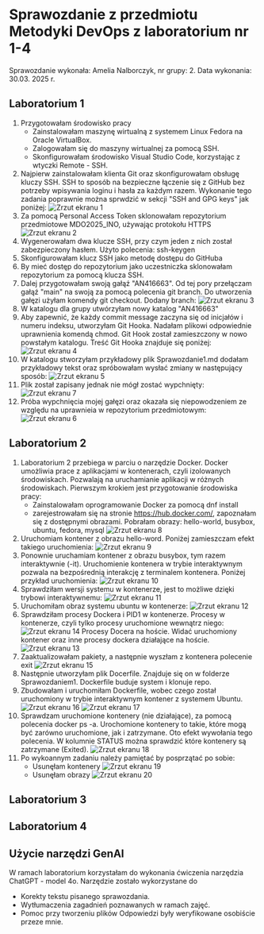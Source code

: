 # Sprawozdanie z przedmiotu Metodyki DevOps z laboratorium nr 1-4
Sprawozdanie wykonała: Amelia Nalborczyk, nr grupy: 2.
Data wykonania: 30.03. 2025 r.
## Laboratorium 1
1. Przygotowałam środowisko pracy
   - Zainstalowałam maszynę wirtualną z systemem Linux Fedora na Oracle VirtualBox.
   - Zalogowałam się do maszyny wirtualnej za pomocą SSH.
   - Skonfigurowałam środowisko Visual Studio Code, korzystając z wtyczki Remote - SSH.
2. Najpierw zainstalowałam klienta Git oraz skonfigurowałam obsługę kluczy SSH. SSH to sposób na bezpieczne łączenie się z GitHub bez potrzeby wpisywania loginu i hasła za każdym razem. Wykonanie tego zadania poprawnie można sprwdzić w sekcji "SSH and GPG keys" jak poniżej:
![Zrzut ekranu 1](screenshots/1.PNG)
3. Za pomocą Personal Access Token sklonowałam repozytorium przedmiotowe MDO2025_INO, używając protokołu HTTPS
![Zrzut ekranu 2](screenshots/2.PNG)
4. Wygenerowałam dwa klucze SSH, przy czym jeden z nich został zabezpieczony hasłem. Użyto polecenia: ssh-keygen
5. Skonfigurowałam klucz SSH jako metodę dostępu do GitHuba
6. By mieć dostęp do repozytorium jako uczestniczka sklonowałam repozytorium za pomocą klucza SSH.
7. Dalej przygotowałam swoją gałąź "AN416663". Od tej pory przełączam gałąź "main" na swoją za pomocą polecenia git branch. Do utworzenia gałęzi użyłam komendy git checkout. Dodany branch:
![Zrzut ekranu 3](screenshots/3.PNG)
8. W katalogu  dla grupy utwórzyłam nowy katalog "AN416663"
9. Aby zapewnić, że każdy commit message zaczyna się od inicjałów i numeru indeksu, utworzyłam Git Hooka. Nadałam plikowi odpowiednie uprawnienia komendą chmod. Git Hook został zamieszczony w nowo powstałym katalogu. Treść Git Hooka znajduje się poniżej:
![Zrzut ekranu 4](screenshots/4.PNG)
10. W katalogu stworzyłam przykładowy plik Sprawozdanie1.md dodałam przykładowy tekst oraz spróbowałam wysłać zmiany w następujący sposób:
![Zrzut ekranu 5](screenshots/5.PNG)
11. Plik został zapisany jednak nie mógł zostać wypchnięty:
![Zrzut ekranu 7](screenshots/7.PNG)   
13. Próba wypchnięcia mojej gałęzi oraz  okazała się niepowodzeniem ze względu na uprawnieia w repozytorium przedmiotowym:
![Zrzut ekranu 6](screenshots/6.PNG)

## Laboratorium 2
1. Laboratorium 2 przebiega w parciu o narzędzie Docker.  Docker umożliwia prace z aplikacjami w kontenerach, czyli izolowanych środowiskach. Pozwalają na uruchamianie aplikacji w różnych środowiskach. Pierwszym krokiem jest przygotowanie środowiska pracy:
   - Zainstalowałam oprogramowanie Docker za pomocą dnf install
   - zarejestrowałam się na stronie https://hub.docker.com/, zapoznałam się z dostępnymi obrazami. Pobrałam obrazy:  hello-world, busybox, ubuntu, fedora, mysql
![Zrzut ekranu 8](screenshots/8.PNG)
2. Uruchomiam kontener z obrazu hello-word. Poniżej zamieszczam efekt takiego uruchomienia:
![Zrzut ekranu 9](screenshots/9.PNG)
3. Ponownie uruchamiam kontener z obrazu busybox, tym razem interaktywnie (-it). Uruchomienie kontenera w trybie interaktywnym pozwala na bezpośrednią interakcję z terminalem kontenera. Poniżej przykład uruchomienia:
![Zrzut ekranu 10](screenshots/10.PNG)
4. Sprawdziłam wersji systemu w kontenerze, jest to możliwe dzięki trybowi interaktywnemu:
![Zrzut ekranu 11](screenshots/11.PNG)
5. Uruchomiłam obraz systemu ubuntu w kontenerze:
![Zrzut ekranu 12](screenshots/12.PNG)
6. Sprawdziłam procesy Dockera i PID1 w kontenerze.
Procesy w kontenerze, czyli tylko procesy uruchomione wewnątrz niego: 
![Zrzut ekranu 14](screenshots/14.PNG)
Procesy Docera na hoście. Widać uruchomiony kontener oraz inne procesy dockera działające na hoście.
![Zrzut ekranu 13](screenshots/13.PNG)
7. Zaaktualizowałam pakiety, a następnie wyszłam z kontenera polecenie exit
![Zrzut ekranu 15](screenshots/15.PNG)
8. Następnie utworzyłam plik Docerfile. Znajduje się on w folderze Sprawozdaniem1. Dockerfile buduje system i klonuje repo.
9. Zbudowałam i uruchomiłam Dockerfile, wobec czego został uruchomiony w trybie interaktywnym kontener z systemem Ubuntu.
![Zrzut ekranu 16](screenshots/16.PNG)
![Zrzut ekranu 17](screenshots/17.PNG)
10. Sprawdzam uruchomione kontenery (nie działające), za pomocą polecenia docker ps -a. Urochomione kontenery to takie, które mogą być zarówno uruchomione, jak i zatrzymane. Oto efekt wywołania tego polecenia. W kolumnie STATUS można sprawdzić które kontenery są zatrzymane (Exited).
![Zrzut ekranu 18](screenshots/18.PNG)
11. Po wykoannym zadaniu należy pamiętać by posprzątać po sobie:
    - Usunęłam kontenery
![Zrzut ekranu 19](screenshots/19.PNG)      
    - Usunęłam obrazy
![Zrzut ekranu 20](screenshots/20.PNG)
## Laboratorium 3

## Laboratorium 4

## Użycie narzędzi GenAI
W ramach laboratorium korzystałam do wykonania ćwiczenia narzędzia ChatGPT - model 4o. 
Narzędzie zostało wykorzystane do 
- Korekty tekstu pisanego sprawozdania.
- Wytłumaczenia zagadnień poznawanych w ramach zajęć.
- Pomoc przy tworzeniu plików
Odpowiedzi były weryfikowane osobiście przeze mnie.

